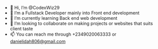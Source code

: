- 👋 Hi, I’m @CodexWiz29
- 👀 I’m a Fullstack Developer mainly into Front end development 
- 🌱 I’m currently learning Back end web development 
- 💞️ I’m looking to collaborate on making projects or websites that suits client taste
- 📫 You can reach me through +2349020063333 or danielidah806@gmail.com

<!---
CodexWiz29/CodexWiz29 is a ✨ special ✨ repository because its `README.md` (this file) appears on your GitHub profile.
You can click the Preview link to take a look at your changes.
--->
